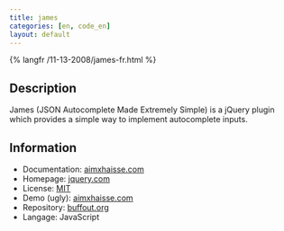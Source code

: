```yaml
---
title: james
categories: [en, code_en]
layout: default
---
```


{% langfr /11-13-2008/james-fr.html %}

## Description

James (JSON Autocomplete Made Extremely Simple) is a jQuery plugin which provides
a simple way to implement autocomplete inputs.

## Information

 * Documentation: [aimxhaisse.com](http://aimxhaisse.com/james/doc/)
 * Homepage: [jquery.com](http://plugins.jquery.com/project/james)
 * License: [MIT](http://git.buffout.org/?p=james.git;a=blob;f=license;h=a908ccec7ef3dd74355410af3672c1f73708fad3;hb=master)
 * Demo (ugly): [aimxhaisse.com](http://aimxhaisse.com/james/tests/)
 * Repository: [buffout.org](http://git.buffout.org/?p=james.git;a=summary)
 * Langage: JavaScript
